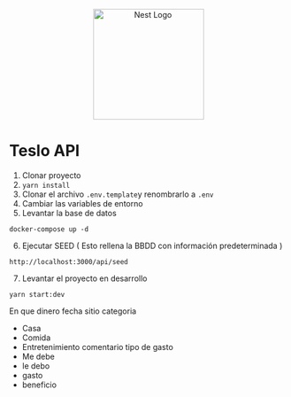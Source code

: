 <p align="center">
  <a href="http://nestjs.com/" target="blank"><img src="https://nestjs.com/img/logo-small.svg" width="200" alt="Nest Logo" /></a>
</p>

# Teslo API

1. Clonar proyecto
2. ```yarn install```
3. Clonar el archivo ```.env.template```y renombrarlo a ```.env```
4. Cambiar las variables de entorno
5. Levantar la base de datos
```
docker-compose up -d
```

6. Ejecutar SEED ( Esto rellena la BBDD con información predeterminada )
```
http://localhost:3000/api/seed
```


7. Levantar el proyecto en desarrollo
```
yarn start:dev
```
 


En que
dinero
fecha
sitio
categoria
  - Casa
  - Comida
  - Entretenimiento
comentario
tipo de gasto
  - Me debe
  - le debo
  - gasto
  - beneficio
